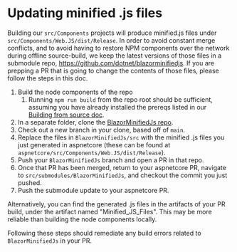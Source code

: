 # Updating minified .js files

Building our `src/Components` projects will produce minified.js files under `src/Components/Web.JS/dist/Release`. In order to avoid constant merge conflicts, and to avoid having to restore NPM components over the network during offline source-build, we keep the latest versions of those files in a submodule repo, https://github.com/dotnet/blazorminifiedjs. If you are prepping a PR that is going to change the contents of those files, please follow the steps in this doc.

1. Build the node components of the repo
    1. Running `npm run build` from the repo root should be sufficient, assuming you have already installed the prereqs listed in our [Building from source doc](https://github.com/dotnet/aspnetcore/edit/main/docs/BuildFromSource.md).
2. In a separate folder, clone the [BlazorMinifiedJs repo](https://github.com/dotnet/blazorminifiedjs).
3. Check out a new branch in your clone, based off of `main`.
4. Replace the files in `BlazorMinifiedJs/src` with the minified .js files you just generated in aspnetcore (these can be found at `aspnetcore/src/Components/Web.JS/dist/Release`).
5. Push your `BlazorMinifiedJs` branch and open a PR in that repo.
6. Once that PR has been merged, return to your aspnetcore PR, navigate to `src/submodules/BlazorMinifiedJs`, and checkout the commit you just pushed.
7. Push the submodule update to your aspnetcore PR.

Alternatively, you can find the generated .js files in the artifacts of your PR build, under the artifact named "Minified_JS_Files". This may be more reliable than building the node components locally.

Following these steps should remediate any build errors related to `BlazorMinifiedJs` in your PR.